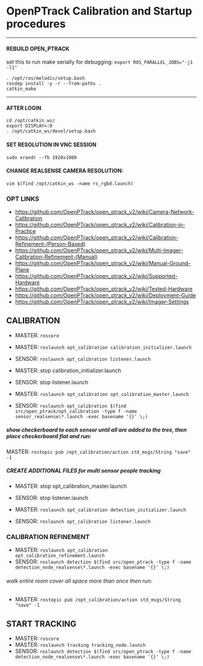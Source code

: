 # OpenPTrack Calibration and Startup procedures

---
#### REBUILD OPEN_PTRACK
set this to run make serially for debugging: `export ROS_PARALLEL_JOBS="-j1 -l1" `
```
. /opt/ros/melodic/setup.bash
rosdep install -y -r --from-paths .
catkin_make
```
---
#### AFTER LOGIN
```
cd /opt/catkin_ws/
export DISPLAY=:0
. /opt/catkin_ws/devel/setup.bash 
```

#### SET RESOLUTION IN VNC SESSION
```
sudo xrandr --fb 1920x1080
```

#### CHANGE REALSENSE CAMERA RESOLUTION:
```
vim $(find /opt/catkin_ws -name rs_rgbd.launch)
```

### OPT LINKS
* https://github.com/OpenPTrack/open_ptrack_v2/wiki/Camera-Network-Calibration
* https://github.com/OpenPTrack/open_ptrack_v2/wiki/Calibration-in-Practice
* https://github.com/OpenPTrack/open_ptrack_v2/wiki/Calibration-Refinement-(Person-Based)
* https://github.com/OpenPTrack/open_ptrack_v2/wiki/Multi-Imager-Calibration-Refinement-(Manual)
* https://github.com/OpenPTrack/open_ptrack_v2/wiki/Manual-Ground-Plane
* https://github.com/OpenPTrack/open_ptrack_v2/wiki/Supported-Hardware
* https://github.com/OpenPTrack/open_ptrack_v2/wiki/Tested-Hardware
* https://github.com/OpenPTrack/open_ptrack_v2/wiki/Deployment-Guide
* https://github.com/OpenPTrack/open_ptrack_v2/wiki/Imager-Settings

## CALIBRATION
* MASTER: `roscore`
* MASTER: `roslaunch opt_calibration calibration_initializer.launch`
* SENSOR: `roslaunch opt_calibration listener.launch`

* MASTER: stop calibration_initializer.launch
* SENSOR: stop listener.launch

* MASTER: `roslaunch opt_calibration opt_calibration_master.launch`
* SENSOR: `roslaunch opt_calibration $(find src/open_ptrack/opt_calibration -type f -name sensor_realsense\*.launch -exec basename '{}' \;)`

##### show checkerboard to each sensor until all are added to the tree, then place checkerboard flat and run:
MASTER: `rostopic pub /opt_calibration/action std_msgs/String "save" -1`

##### CREATE ADDITIONAL FILES for multi sensor people tracking
* MASTER: stop opt_calibration_master.launch
* SENSOR: stop listener.launch

* MASTER: `roslaunch opt_calibration detection_initializer.launch`
* SENSOR: `roslaunch opt_calibration listener.launch`

### CALIBRATION REFINEMENT
* MASTER: `roslaunch opt_calibration opt_calibration_refinement.launch`
* SENSOR: `roslaunch detection $(find src/open_ptrack -type f -name detection_node_realsense\*.launch -exec basename '{}' \;)`

###### walk entire room cover all space more than once then run:
* MASTER: `rostopic pub /opt_calibration/action std_msgs/String "save" -1`

## START TRACKING
* MASTER: `roscore`
* MASTER: `roslaunch tracking tracking_node.launch `
* SENSOR: `roslaunch detection $(find src/open_ptrack -type f -name detection_node_realsense\*.launch -exec basename '{}' \;)`



